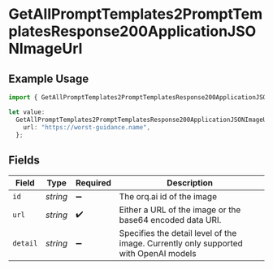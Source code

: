 # GetAllPromptTemplates2PromptTemplatesResponse200ApplicationJSONImageUrl

## Example Usage

```typescript
import { GetAllPromptTemplates2PromptTemplatesResponse200ApplicationJSONImageUrl } from "orq-poc-typescript-multi-env-version/models/operations";

let value:
  GetAllPromptTemplates2PromptTemplatesResponse200ApplicationJSONImageUrl = {
    url: "https://worst-guidance.name",
  };
```

## Fields

| Field                                                                                | Type                                                                                 | Required                                                                             | Description                                                                          |
| ------------------------------------------------------------------------------------ | ------------------------------------------------------------------------------------ | ------------------------------------------------------------------------------------ | ------------------------------------------------------------------------------------ |
| `id`                                                                                 | *string*                                                                             | :heavy_minus_sign:                                                                   | The orq.ai id of the image                                                           |
| `url`                                                                                | *string*                                                                             | :heavy_check_mark:                                                                   | Either a URL of the image or the base64 encoded data URI.                            |
| `detail`                                                                             | *string*                                                                             | :heavy_minus_sign:                                                                   | Specifies the detail level of the image. Currently only supported with OpenAI models |